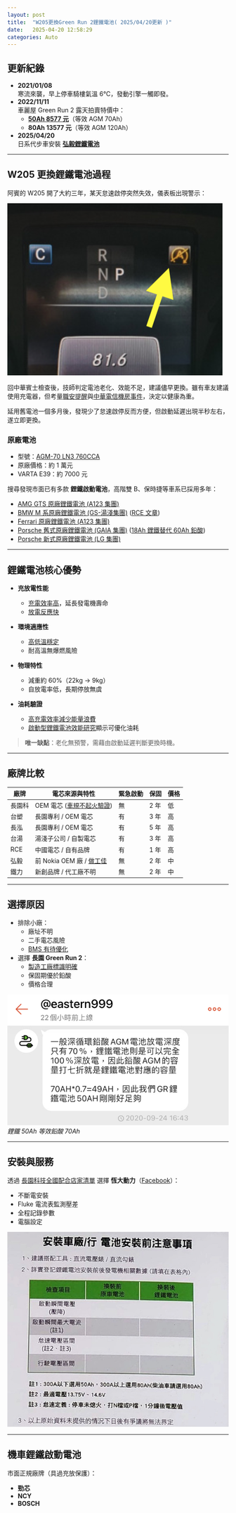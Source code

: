 ```yaml
---
layout: post
title:  "W205更換Green Run 2鋰鐵電池( 2025/04/20更新 )"
date:   2025-04-20 12:58:29
categories: Auto
---
```



## 更新紀錄
- **2021/01/08**  
  寒流來襲，早上停車騎樓氣溫 6°C，發動引擎一觸即發。
- **2022/11/11**  
  車麗屋 Green Run 2 露天拍賣特價中：  
  - [**50Ah 8577 元**](/images/mobile01-a8d138f07434daf0672d170d37eed41e.jpg)（等效 AGM 70Ah）  
  - **80Ah 13577 元**（等效 AGM 120Ah）
- **2025/04/20**  
  日系代步車安裝 [**弘毅鋰鐵電池**](https://1stbenz.github.io/2025/hongy.html)

---

## W205 更換鋰鐵電池過程

阿賓的 W205 開了大約三年，某天怠速啟停突然失效，儀表板出現警示：

![怠速啟停警示](/images/mobile01-2c369a8b0d081e425e22a3473669b8a5.png)

回中華賓士檢查後，技師判定電池老化、效能不足，建議儘早更換。雖有車友建議使用充電器，但考量[職安提醒](/images/mobile01-bf779b919a196337aefb22699e99985c.png)與[中華電信機房事件](https://news.cts.com.tw/cts/general/200107/200107050064565.html)，決定以健康為重。

延用舊電池一個多月後，發現少了怠速啟停反而方便，但啟動延遲出現半秒左右，遂立即更換。

### 原廠電池
- 型號：[AGM-70 LN3 760CCA](https://1stbenz.blogspot.com/2020/12/w205-diy.html)  
- 原廠價格：約 1 萬元  
- VARTA E39：約 7000 元

搜尋發現市面已有多款 **鋰鐵啟動電池**，高階雙 B、保時捷等車系已採用多年：

- [AMG GTS 原廠鋰鐵電池 (A123 集團)](/images/mobile01-7d67125b54734bb28d07abf95093443a.jpg)  
- [BMW M 系原廠鋰鐵電池 (GS-湯淺集團)](/images/mobile01-81d254b7f6918b1eac9aa2a4440fbfca.jpg) ([RCE 文章](https://www.facebook.com/rce168/posts/3108944749152626/))  
- [Ferrari 原廠鋰鐵電池 (A123 集團)](/images/mobile01-cfe9a7cc7cdd738052e554606b90b83c.png)  
- [Porsche 舊式原廠鋰鐵電池 (GAIA 集團)](/images/mobile01-151dd2452c8d080349492f0cf7c9923b.jpg) ([18Ah 鋰鐵替代 60Ah 鉛酸](https://www.porsche.com/usa/aboutporsche/pressreleases/pag/?pool=international-de&id=2009-11-23-02))  
- [Porsche 新式原廠鋰鐵電池 (LG 集團)](/images/mobile01-0d70684543db915e701af1d426ee1423.jpg)

---

## 鋰鐵電池核心優勢

- **充放電性能**  
  - [充電效率高](/images/mobile01-d8c9d0d9da6aecd839d3e3fbe4be1398.png)，延長發電機壽命  
  - [放電反應快](https://1stbenz.github.io/2025/lithium-vs-lead-analysis.html)  

- **環境適應性**  
  - [高低溫穩定](/images/mobile01-8aeff577382fa233baa6f5da8eaead0b.png)  
  - 耐高溫無爆燃風險  

- **物理特性**  
  - 減重約 60%（22kg → 9kg）  
  - 自放電率低，長期停放無虞  

- **油耗驗證**  
  - [高充電效率減少能量浪費](https://1stbenz.github.io/2025/car-bms.html)  
  - [啟動型鋰鐵電池效能研究](/images/mobile01-be90eec739eb64e5d45690809d60a24e.png)顯示可優化油耗  

> **唯一缺點**：老化無預警，需藉由啟動延遲判斷更換時機。

---

## 廠牌比較

| 廠牌 | 電芯來源與特性 | 緊急啟動 | 保固 | 價格 |
|------|---------------|---------|------|------|
| 長園科 | OEM 電芯 ([車規不起火驗證](https://diysolarforum.com/resources/highstar-cell-datasheets.340/version/641/download?file=148434)) | 無 | 2 年 | 低 |
| 台塑 | 長園專利 / OEM 電芯 | 有 | 3 年 | 高 |
| 長泓 | 長園專利 / OEM 電芯 | 有 | 5 年 | 高 |
| 台湯 | 湯淺子公司 / 自製電芯 | 有 | 3 年 | 高 |
| RCE | 中國電芯 / 自有品牌 | 有 | 1 年 | 高 |
| 弘毅 | 前 Nokia OEM 廠 / [做工佳](https://youtu.be/qL8HSL3h-MU) | 無 | 2 年 | 中 |
| 鐵力 | 新創品牌 / 代工廠不明 | 無 | 2 年 | 中 |

---

## 選擇原因
- 排除小廠：  
  - 廠址不明  
  - 二手電芯風險  
  - [BMS 有待優化](/images/mobile01-963facbc4906f8ea3f5cb93f60bdb36a.png)  
- 選擇 **長園 Green Run 2**：  
  - [製造工廠標識明確](https://www.facebook.com/photo?fbid=1832214710195108&set=a.211963885553540)  
  - 保固期優於鉛酸  
  - 價格合理  

![鋰鐵 50Ah 等效鉛酸 70Ah](/images/mobile01-81fbeeeaa338e5404d6632e9dbe969f6.jpg)  
*鋰鐵 50Ah 等效鉛酸 70Ah*

---

## 安裝與服務
透過 [長園科技全國配合店家清單](https://www.facebook.com/GreenRunBattery/posts/2765154940462553) 選擇 **恆大動力**（[Facebook](https://www.facebook.com/MegaPowerEnergyTaiwan/)）：

- 不斷電安裝  
- Fluke 電流表監測壓差  
- 全程記錄參數  
- 電腦設定

![參數記錄規定](/images/mobile01-0ec50e4729271d6a0f8598a384cd1883.jpg)

---

## 機車鋰鐵啟動電池
市面正規廠牌（具過充放保護）：
- **勁芯**
- **NCY**
- **BOSCH**